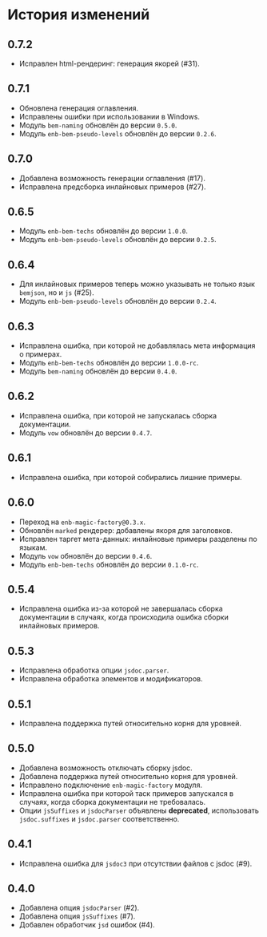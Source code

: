 История изменений
=================

0.7.2
-----

* Исправлен html-рендеринг: генерация якорей (#31).

0.7.1
-----

* Обновлена генерация оглавления.
* Исправлены ошибки при использовании в Windows.
* Модуль `bem-naming` обновлён до версии `0.5.0`.
* Модуль `enb-bem-pseudo-levels` обновлён до версии `0.2.6`.

0.7.0
-----

* Добавлена возможность генерации оглавления (#17).
* Исправлена предсборка инлайновых примеров (#27).

0.6.5
-----

* Модуль `enb-bem-techs` обновлён до версии `1.0.0`.
* Модуль `enb-bem-pseudo-levels` обновлён до версии `0.2.5`.


0.6.4
-----

* Для инлайновых примеров теперь можно указывать не только язык `bemjson`, но и `js` (#25).
* Модуль `enb-bem-pseudo-levels` обновлён до версии `0.2.4`.

0.6.3
-----

* Исправлена ошибка, при которой не добавлялась мета информация о примерах.
* Модуль `enb-bem-techs` обновлён до версии `1.0.0-rc`.
* Модуль `bem-naming` обновлён до версии `0.4.0`.

0.6.2
-----

* Исправлена ошибка, при которой не запускалась сборка документации.
* Модуль `vow` обновлён до версии `0.4.7`.

0.6.1
-----

* Исправлена ошибка, при которой собирались лишние примеры.

0.6.0
-----

* Переход на `enb-magic-factory@0.3.x`.
* Обновлён `marked` рендерер: добавлены якоря для заголовков.
* Исправлен таргет мета-данных: инлайновые примеры разделены по языкам.
* Модуль `vow` обновлён до версии `0.4.6`.
* Модуль `enb-bem-techs` обновлён до версии `0.1.0-rc`.

0.5.4
-----

* Исправлена ошибка из-за которой не завершалась сборка документации в случаях, когда происходила ошибка сборки инлайновых примеров.

0.5.3
-----

* Исправлена обработка опции `jsdoc.parser`.
* Исправлена обработка элементов и модификаторов.

0.5.1
-----

* Исправлена поддержка путей относительно корня для уровней.

0.5.0
-----
* Добавлена возможность отключать сборку jsdoc.
* Добавлена поддержка путей относительно корня для уровней.
* Исправлено подключение `enb-magic-factory` модуля.
* Исправлена ошибка при которой таск примеров запускался в случаях, когда сборка документации не требовалась.
* Опции `jsSuffixes` и `jsdocParser` объявлены **deprecated**, использовать `jsdoc.suffixes` и `jsdoc.parser` соответственно.

0.4.1
-----

* Исправлена ошибка для `jsdoc3` при отсутствии файлов с jsdoc (#9).

0.4.0
-----

* Добавлена опция `jsdocParser` (#2).
* Добавлена опция `jsSuffixes` (#7).
* Добавлен обработчик `jsd` ошибок (#4).
